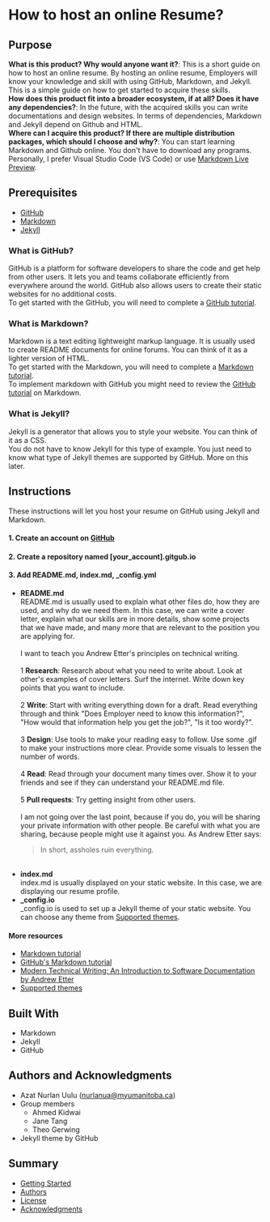 # How to host an online Resume?

## Purpose

**What is this product? Why would anyone want it?**: This is a short guide on how to host an online resume. By hosting an online resume, Employers will know your knowledge and skill with using GitHub, Markdown, and Jekyll. This is a simple guide on how to get started to acquire these skills.  
**How does this product fit into a broader ecosystem, if at all? Does it have any dependencies?**: In the future, with the acquired skills you can write documentations and design websites. In terms of dependencies, Markdown and Jekyll depend on Github and HTML.  
**Where can I acquire this product? If there are multiple distribution packages, which should I choose and why?**: You can start learning Markdown and Github online. You don't have to download any programs. Personally, I prefer Visual Studio Code (VS Code) or use [Markdown Live Preview](https://markdownlivepreview.com).
  
## Prerequisites

  - [GitHub](#what-is-github)
  - [Markdown](#what-is-markdown)
  - [Jekyll](#what-is-jekyll)

### What is GitHub?

GitHub is a platform for software developers to share the code and get help from other users. 
It lets you and teams collaborate efficiently from everywhere around the world.
GitHub also allows users to create their static websites for no additional costs.  
To get started with the GitHub, you will need to complete a [GitHub tutorial](https://guides.github.com/activities/hello-world/).

### What is Markdown?

Markdown is a text editing lightweight markup language. 
It is usually used to create README documents for online forums.
You can think of it as a lighter version of HTML.  
To get started with the Markdown, you will need to complete a [Markdown tutorial](https://www.markdowntutorial.com).  
To implement markdown with GitHub you might need to review the [GitHub tutorial](https://guides.github.com/features/mastering-markdown/) on Markdown.


### What is Jekyll?

Jekyll is a generator that allows you to style your website.
You can think of it as a CSS.  
You do not have to know Jekyll for this type of example. You just need to know what type of Jekyll themes are supported by GitHub. More on this later.

## Instructions

These instructions will let you host your resume on GitHub using Jekyll and Markdown.
  #### 1. Create an account on [GitHub](https://github.com)     
      
  #### 2. Create a repository named [your_account].gitgub.io 

  #### 3. Add README.md, index.md, \_config.yml
   
  - **README.md**  
      README.md is usually used to explain what other files do, how they are used, and why do we need them. In this case, we can write a cover letter, explain what our skills are in more details, show some projects that we have made, and many more that are relevant to the position you are applying for.  
      </br>
      I want to teach you Andrew Etter's principles on technical writing.  
      </br>
          1 **Research**: Research about what you need to write about. Look at other's examples of cover letters. Surf the internet. Write down key points that you want to include.    
          </br>
          2 **Write**: Start with writing everything down for a draft. Read everything through and think "Does Employer need to know this information?", "How would that information help you get the job?", "Is it too wordy?".  
          </br>
          3 **Design**: Use tools to make your reading easy to follow. Use some .gif to make your instructions more clear. Provide some visuals to lessen the number of words.  
          </br>
          4 **Read**: Read through your document many times over. Show it to your friends and see if they can understand your README.md file.  
          </br>
          5 **Pull requests**: Try getting insight from other users.   
          </br>
      I am not going over the last point, because if you do, you will be sharing your private information with other people. Be careful with what you are sharing, because people might use it against you. As Andrew Etter says:
      > In short, assholes ruin everything.
      >
      </br>
  - **index.md**   
  index.md is usually displayed on your static website. In this case, we are displaying our resume profile. 
  - **\_config.io**  
    \_config.io is used to set up a Jekyll theme of your static website. You can choose any theme from [Supported themes](https://pages.github.com/themes/).

  #### More resources
 - [Markdown tutorial](https://www.markdowntutorial.com)
 - [GitHub's Markdown tutorial](https://guides.github.com/features/mastering-markdown/)
 - [Modern Technical Writing: An Introduction to Software Documentation by Andrew Etter](https://www.amazon.ca/Modern-Technical-Writing-Introduction-Documentation-ebook/dp/B01A2QL9SS/ref=sr_1_1?crid=3U5MQMA2GZJD&dchild=1&keywords=modern+technical+writing+by+andrew+etter&qid=1604367457&sprefix=Andrew+etter%2Caps%2C202&sr=8-1)
 - [Supported themes](https://pages.github.com/themes/)  

## Built With

  - Markdown
  - Jekyll
  - GitHub

## Authors and Acknowledgments

  - Azat Nurlan Uulu (nurlanua@myumanitoba.ca)
  - Group members
    * Ahmed Kidwai
    * Jane Tang
    * Theo Gerwing
  - Jekyll theme by GitHub



## Summary

  - [Getting Started](#getting-started)
  - [Authors](#authors)
  - [License](#license)
  - [Acknowledgments](#acknowledgments)
